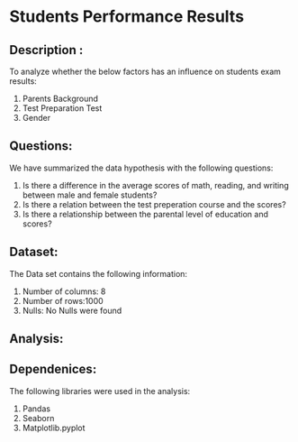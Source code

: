# Students Performance Results
## Description : 
To analyze whether the below factors has an influence on students exam results:
1. Parents Background
2. Test Preparation Test
3. Gender
 
## Questions:
We have summarized the data hypothesis with the following questions:
1. Is there a difference in the average scores of math, reading, and writing between male and female students?
2. Is there a relation between the test preperation course and the scores?
3. Is there a relationship between the parental level of education and scores?

## Dataset:
The Data set contains the following information:
1. Number of columns: 8
2. Number of rows:1000
3. Nulls: No Nulls were found

## Analysis:

## Dependenices:
The following libraries were used in the analysis:
1. Pandas
2. Seaborn
3. Matplotlib.pyplot
